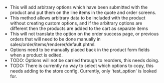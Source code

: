 - This will add arbitrary options which have been submitted with the product and put them on the line items in the quote and order screens.
- This method allows arbitrary data to be included with the product without creating custom options, and if the arbitrary options are different then the products are added to the cart as separate items
- This will not translate the option on the order success page, or previous orders that will need to be done manually in sales/order/items/renderer/default.phtml.
- Options need to be manually placed back in the product form fields when a product is edited.
- TODO: Options will not be carried through to reorders, this needs doing.
- TODO: There is currently no way to select which options to copy, this needs adding to the store config. Currently, only 'test_option' is looked for.
